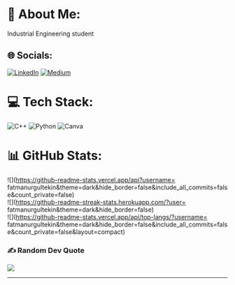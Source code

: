 # 💫 About Me:
Industrial Engineering student<br>


## 🌐 Socials:
[![LinkedIn](https://img.shields.io/badge/LinkedIn-%230077B5.svg?logo=linkedin&logoColor=white)](https://linkedin.com/in/fatmanurgultekin) [![Medium](https://img.shields.io/badge/Medium-12100E?logo=medium&logoColor=white)](https://medium.com/@ftmangltkn) 

# 💻 Tech Stack:
![C++](https://img.shields.io/badge/c++-%2300599C.svg?style=for-the-badge&logo=c%2B%2B&logoColor=white) ![Python](https://img.shields.io/badge/python-3670A0?style=for-the-badge&logo=python&logoColor=ffdd54) ![Canva](https://img.shields.io/badge/Canva-%2300C4CC.svg?style=for-the-badge&logo=Canva&logoColor=white)
# 📊 GitHub Stats:
![](https://github-readme-stats.vercel.app/api?username= fatmanurgultekin&theme=dark&hide_border=false&include_all_commits=false&count_private=false)<br/>
![](https://github-readme-streak-stats.herokuapp.com/?user= fatmanurgultekin&theme=dark&hide_border=false)<br/>
![](https://github-readme-stats.vercel.app/api/top-langs/?username= fatmanurgultekin&theme=dark&hide_border=false&include_all_commits=false&count_private=false&layout=compact)

### ✍️ Random Dev Quote
![](https://quotes-github-readme.vercel.app/api?type=horizontal&theme=radical)

---


<!-- Proudly created with GPRM ( https://gprm.itsvg.in ) -->
